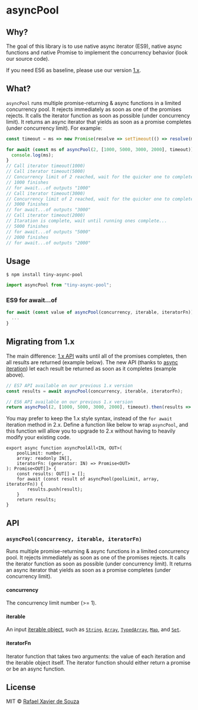 # asyncPool

## Why?

The goal of this library is to use native async iterator (ES9), native async functions and native Promise to implement the concurrency behavior (look our source code).

If you need ES6 as baseline, please use our version [1.x](https://github.com/rxaviers/async-pool/tree/1.x).

## What?

`asyncPool` runs multiple promise-returning & async functions in a limited concurrency pool. It rejects immediately as soon as one of the promises rejects. It calls the iterator function as soon as possible (under concurrency limit). It returns an async iterator that yields as soon as a promise completes (under concurrency limit). For example:

```js
const timeout = ms => new Promise(resolve => setTimeout(() => resolve(ms), ms));

for await (const ms of asyncPool(2, [1000, 5000, 3000, 2000], timeout)) {
  console.log(ms);
}
// Call iterator timeout(1000)
// Call iterator timeout(5000)
// Concurrency limit of 2 reached, wait for the quicker one to complete...
// 1000 finishes
// for await...of outputs "1000"
// Call iterator timeout(3000)
// Concurrency limit of 2 reached, wait for the quicker one to complete...
// 3000 finishes
// for await...of outputs "3000"
// Call iterator timeout(2000)
// Itaration is complete, wait until running ones complete...
// 5000 finishes
// for await...of outputs "5000"
// 2000 finishes
// for await...of outputs "2000"
```

## Usage

```
$ npm install tiny-async-pool
```

```js
import asyncPool from "tiny-async-pool";
```

### ES9 for await...of

```js
for await (const value of asyncPool(concurrency, iterable, iteratorFn)) {
  ...
}
```

## Migrating from 1.x

The main difference: [1.x API](https://github.com/rxaviers/async-pool/tree/1.x) waits until all of the promises completes, then all results are returned (example below). The new API (thanks to [async iteration](https://github.com/tc39/proposal-async-iteration)) let each result be returned as soon as it completes (example above).

```js
// ES7 API available on our previous 1.x version
const results = await asyncPool(concurrency, iterable, iteratorFn);

// ES6 API available on our previous 1.x version
return asyncPool(2, [1000, 5000, 3000, 2000], timeout).then(results => {...});
```

You may prefer to keep the 1.x style syntax, instead of the `for await` iteration method in 2.x. Define a function like below to wrap `asyncPool`, and this function will allow you to upgrade to 2.x without having to heavily modify your existing code.

```
export async function asyncPoolAll<IN, OUT>(
	poolLimit: number,
	array: readonly IN[],
	iteratorFn: (generator: IN) => Promise<OUT>
): Promise<OUT[]> {
	const results: OUT[] = [];
	for await (const result of asyncPool(poolLimit, array, iteratorFn)) {
		results.push(result);
	}
	return results;
}
```

## API

### `asyncPool(concurrency, iterable, iteratorFn)`

Runs multiple promise-returning & async functions in a limited concurrency pool. It rejects immediately as soon as one of the promises rejects. It calls the iterator function as soon as possible (under concurrency limit). It returns an async iterator that yields as soon as a promise completes (under concurrency limit). 

#### concurrency

The concurrency limit number (>= 1).

#### iterable

An input [iterable object](https://developer.mozilla.org/en-US/docs/Web/JavaScript/Reference/Iteration_protocols#the_iterable_protocol), such as [`String`](https://developer.mozilla.org/en-US/docs/Web/JavaScript/Reference/Global_Objects/String), [`Array`](https://developer.mozilla.org/en-US/docs/Web/JavaScript/Reference/Global_Objects/Array), [`TypedArray`](https://developer.mozilla.org/en-US/docs/Web/JavaScript/Reference/Global_Objects/TypedArray), [`Map`](https://developer.mozilla.org/en-US/docs/Web/JavaScript/Reference/Global_Objects/Map), and [`Set`](https://developer.mozilla.org/en-US/docs/Web/JavaScript/Reference/Global_Objects/Set).

#### iteratorFn

Iterator function that takes two arguments: the value of each iteration and the iterable object itself. The iterator function should either return a promise or be an async function.

## License

MIT © [Rafael Xavier de Souza](http://rafael.xavier.blog.br)
